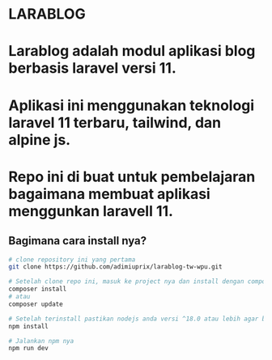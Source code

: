 # LARABLOG

# Larablog adalah modul aplikasi blog berbasis laravel versi 11.
# Aplikasi ini menggunakan teknologi laravel 11 terbaru, tailwind, dan alpine js.

# Repo ini di buat untuk pembelajaran bagaimana membuat aplikasi menggunkan laravell 11.

## Bagimana cara install nya?

```bash
# clone repository ini yang pertama
git clone https://github.com/adimiuprix/larablog-tw-wpu.git

# Setelah clone repo ini, masuk ke project nya dan install dengan composer
composer install
# atau
composer update

# Setelah terinstall pastikan nodejs anda versi ^18.0 atau lebih agar berjalan benar
npm install

# Jalankan npm nya
npm run dev
```
